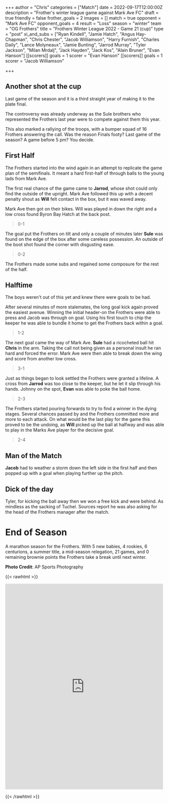 +++
author = "Chris"
categories = ["Match"]
date = 2022-09-17T12:00:00Z
description = "Frother's winter league game against Mark Ave FC"
draft = true
friendly = false
frother_goals = 2
images = []
match = true
opponent = "Mark Ave FC"
opponent_goals = 4
result = "Loss"
season = "winter"
team = "OG Frothers"
title = "Frothers Winter League 2022 - Game 21 (cup)"
type = "post"
xi_and_subs = ["Ryan Kindell", "Jamie Hatch", "Angus Hay-Chapman", "Chris Chester", "Jacob Williamson", "Harry Furnish", "Charles Daily", "Lance Molyneaux", "Jamie Bunting", "Jarrod Murray", "Tyler Jackson", "Milan Mrdalj", "Jack Hayden", "Jack Kos", "Alain Bruner", "Evan Hanson"]
[[scorers]]
goals = 1
scorer = "Evan Hanson"
[[scorers]]
goals = 1
scorer = "Jacob Williamson"

+++
## Another shot at the cup

Last game of the season and it is a third straight year of making it to the plate final.

The controversy was already underway as the Sule brothers who represented the Frothers last year were to compete against them this year.

This also marked a rallying of the troops, with a bumper squad of 16 Frothers answering the call. Was the reason Finals footy? Last game of the season? A game before 5 pm? You decide.

## First Half

The Frothers started into the wind again in an attempt to replicate the game plan of the semifinals. It meant a hard first-half of through balls to the young lads from Mark Ave.

The first real chance of the game came to **Jarrod**, whose shot could only find the outside of the upright. Mark Ave followed this up with a decent penalty shout as **Will** felt contact in the box, but it was waved away.

Mark Ave then got on their bikes. Will was played in down the right and a low cross found Byron Bay Hatch at the back post.

> 0-1

The goal put the Frothers on tilt and only a couple of minutes later **Sule** was found on the edge of the box after some careless possession. An outside of the boot shot found the corner with disgusting ease.

> 0-2

The Frothers made some subs and regained some composure for the rest of the half.

## Halftime

The boys weren't out of this yet and knew there were goals to be had.

After several minutes of more stalemates, the long goal kick again proved the easiest avenue. Winning the initial header-on the Frothers were able to press and Jacob was through on goal. Using his first touch to chip the keeper he was able to bundle it home to get the Frothers back within a goal.

> 1-2

The next goal came the way of Mark Ave. **Sule** had a ricocheted ball hit **Chris** in the arm. Taking the call not being given as a personal insult he ran hard and forced the error. Mark Ave were then able to break down the wing and score from another low cross.

> 3-1

Just as things began to look settled the Frothers were granted a lifeline. A cross from **Jarrod** was too close to the keeper, but he let it slip through his hands. Johnny on the spot, **Evan** was able to poke the ball home.

> 2-3

The Frothers started pouring forwards to try to find a winner in the dying stages. Several chances passed by and the Frothers committed more and more to each attack. On what would be the last play for the game this proved to be the undoing, as **Will** picked up the ball at halfway and was able to play in the Marks Ave player for the decisive goal.

> 2-4

## Man of the Match

**Jacob** had to weather a storm down the left side in the first half and then popped up with a goal when playing further up the pitch.

## Dick of the day

Tyler, for kicking the ball away then we won a free kick and were behind. As mindless as the sacking of Tuchel. Sources report he was also asking for the head of the Frothers manager after the match.

# End of Season

A marathon season for the Frothers. With 5 new babies, 4 rookies, 6 centurions, a summer title, a mid-season relegation, 21 games, and 0 remaining brownie points the Frothers take a break until next winter.

**Photo Credit**: AP Sports Photography

{{< rawhtml >}} <div class="row">

<iframe src="https://www.facebook.com/plugins/post.php?href=https%3A%2F%2Fwww.facebook.com%2FAPSportsPhotographyNZ%2Fposts%2Fpfbid024ndzJwUP7KHKXCrZDPBeHaZjNP3SYHAwGqibssXg3gGbSXu11dKkxNyA1LQcJMNil&show_text=true&width=500" width="500" height="652" style="border:none;overflow:hidden" scrolling="no" frameborder="0" allowfullscreen="true" allow="autoplay; clipboard-write; encrypted-media; picture-in-picture; web-share"></iframe>

</div>

{{< /rawhtml >}}